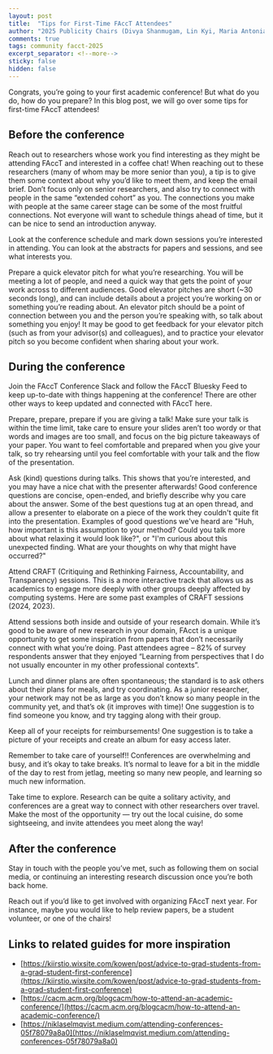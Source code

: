 ```yaml
---
layout: post
title:  "Tips for First-Time FAccT Attendees"
author: "2025 Publicity Chairs (Divya Shanmugam, Lin Kyi, Maria Antoniak)"
comments: true
tags: community facct-2025
excerpt_separator: <!--more-->
sticky: false
hidden: false
---
```


Congrats, you’re going to your first academic conference! But what do you do, how do you prepare? In this blog post, we will go over some tips for first-time FAccT attendees!

<!--more-->

## Before the conference

Reach out to researchers whose work you find interesting as they might be attending FAccT and interested in a coffee chat! When reaching out to these researchers (many of whom may be more senior than you), a tip is to give them some context about why you’d like to meet them, and keep the email brief. Don’t focus only on senior researchers, and also try to connect with people in the same “extended cohort” as you. The connections you make with people at the same career stage can be some of the most fruitful connections. Not everyone will want to schedule things ahead of time, but it can be nice to send an introduction anyway.

Look at the conference schedule and mark down sessions you’re interested in attending. You can look at the abstracts for papers and sessions, and see what interests you. 

Prepare a quick elevator pitch for what you’re researching. You will be meeting a lot of people, and need a quick way that gets the point of your work across to different audiences. Good elevator pitches are short (~30 seconds long), and can include details about a project you’re working on or something you’re reading about. An elevator pitch should be a point of connection between you and the person you’re speaking with, so talk about something you enjoy! It may be good to get feedback for your elevator pitch (such as from your advisor(s) and colleagues), and to practice your elevator pitch so you become confident when sharing about your work.

## During the conference
Join the FAccT Conference Slack and follow the FAccT Bluesky Feed to keep up-to-date with things happening at the conference! There are other other ways to keep updated and connected with FAccT here.

Prepare, prepare, prepare if you are giving a talk! Make sure your talk is within the time limit, take care to ensure your slides aren’t too wordy or that words and images are too small, and focus on the big picture takeaways of your paper. You want to feel comfortable and prepared when you give your talk, so try rehearsing until you feel comfortable with your talk and the flow of the presentation.

Ask (kind) questions during talks. This shows that you’re interested, and you may have a nice chat with the presenter afterwards! Good conference questions are concise, open-ended, and briefly describe why you care about the answer. Some of the best questions tug at an open thread, and allow a presenter to elaborate on a piece of the work they couldn't quite fit into the presentation. Examples of good questions we've heard are "Huh, how important is this assumption to your method? Could you talk more about what relaxing it would look like?", or "I'm curious about this unexpected finding. What are your thoughts on why that might have occurred?"

Attend CRAFT (Critiquing and Rethinking Fairness, Accountability, and Transparency) sessions. This is a more interactive track that allows us as academics to engage more deeply with other groups deeply affected by computing systems. Here are some past examples of CRAFT sessions (2024, 2023).

Attend sessions both inside and outside of your research domain. While it’s good to be aware of new research in your domain, FAcct is a unique opportunity to get some inspiration from papers that don’t necessarily connect with what you’re doing. Past attendees agree – 82% of survey respondents answer that they enjoyed “Learning from perspectives that I do not usually encounter in my other professional contexts”. 

Lunch and dinner plans are often spontaneous; the standard is to ask others about their plans for meals, and try coordinating. As a junior researcher, your network may not be as large as you don’t know so many people in the community yet, and that’s ok (it improves with time)! One suggestion is to find someone you know, and try tagging along with their group.

Keep all of your receipts for reimbursements! One suggestion is to take a picture of your receipts and create an album for easy access later.

Remember to take care of yourself!! Conferences are overwhelming and busy, and it’s okay to take breaks. It’s normal to leave for a bit in the middle of the day to rest from jetlag, meeting so many new people, and learning so much new information.

Take time to explore. Research can be quite a solitary activity, and conferences are a great way to connect with other researchers over travel. Make the most of the opportunity — try out the local cuisine, do some sightseeing, and invite attendees you meet along the way! 

## After the conference

Stay in touch with the people you’ve met, such as following them on social media, or continuing an interesting research discussion once you’re both back home.

Reach out if you’d like to get involved with organizing FAccT next year. For instance, maybe you would like to help review papers, be a student volunteer, or one of the chairs!

## Links to related guides for more inspiration

- [https://kiirstio.wixsite.com/kowen/post/advice-to-grad-students-from-a-grad-student-first-conference](https://kiirstio.wixsite.com/kowen/post/advice-to-grad-students-from-a-grad-student-first-conference)
- [https://cacm.acm.org/blogcacm/how-to-attend-an-academic-conference/](https://cacm.acm.org/blogcacm/how-to-attend-an-academic-conference/) 
- [https://niklaselmqvist.medium.com/attending-conferences-05f78079a8a0](https://niklaselmqvist.medium.com/attending-conferences-05f78079a8a0) 
